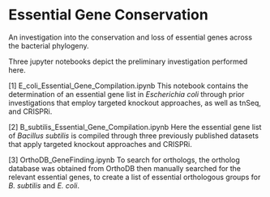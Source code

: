 # Essential Gene Conservation
An investigation into the conservation and loss of essential genes across the bacterial phylogeny. 

Three jupyter notebooks depict the preliminary investigation performed here. 

[1] E_coli_Essential_Gene_Compilation.ipynb
This notebook contains the determination of an essential gene list in *Escherichia coli* through prior investigations that employ targeted knockout approaches, as well as tnSeq, and CRISPRi.

[2] B_subtilis_Essential_Gene_Compilation.ipynb
Here the essential gene list of *Bacillus subtilis* is compiled through three previously published datasets that apply targeted knockout approaches and CRISPRi.

[3] OrthoDB_GeneFinding.ipynb
To search for orthologs, the ortholog database was obtained from OrthoDB then manually searched for the relevant essential genes, to create a list of essential orthologous groups for *B. subtilis* and *E. coli*.
